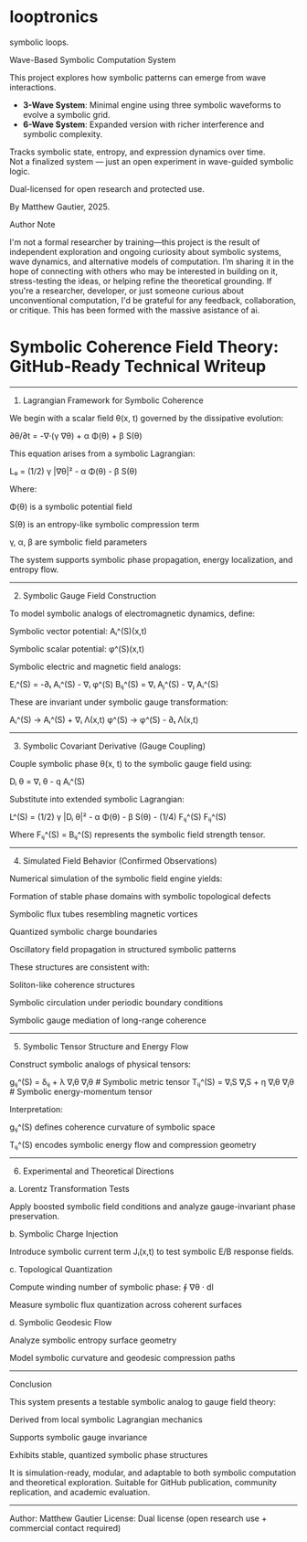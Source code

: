 # looptronics
symbolic loops.

Wave-Based Symbolic Computation System

This project explores how symbolic patterns can emerge from wave interactions.

- **3-Wave System**: Minimal engine using three symbolic waveforms to evolve a symbolic grid.
- **6-Wave System**: Expanded version with richer interference and symbolic complexity.

Tracks symbolic state, entropy, and expression dynamics over time.  
Not a finalized system — just an open experiment in wave-guided symbolic logic.

Dual-licensed for open research and protected use.

By Matthew Gautier, 2025.



Author Note

I'm not a formal researcher by training—this project is the result of independent exploration and ongoing curiosity about symbolic systems, wave dynamics, and alternative models of computation. I’m sharing it in the hope of connecting with others who may be interested in building on it, stress-testing the ideas, or helping refine the theoretical grounding. If you're a researcher, developer, or just someone curious about unconventional computation, I'd be grateful for any feedback, collaboration, or critique. This has been formed with the massive asistance of ai. 



# Symbolic Coherence Field Theory: GitHub-Ready Technical Writeup


---

1. Lagrangian Framework for Symbolic Coherence

We begin with a scalar field θ(x, t) governed by the dissipative evolution:

∂θ/∂t = -∇·(γ ∇θ) + α Φ(θ) + β S(θ)

This equation arises from a symbolic Lagrangian:

L₀ = (1/2) γ |∇θ|² - α Φ(θ) - β S(θ)

Where:

Φ(θ) is a symbolic potential field

S(θ) is an entropy-like symbolic compression term

γ, α, β are symbolic field parameters


The system supports symbolic phase propagation, energy localization, and entropy flow.


---

2. Symbolic Gauge Field Construction

To model symbolic analogs of electromagnetic dynamics, define:

Symbolic vector potential: Aᵢ^(S)(x,t)

Symbolic scalar potential: φ^(S)(x,t)


Symbolic electric and magnetic field analogs:

Eᵢ^(S) = -∂ₜ Aᵢ^(S) - ∇ᵢ φ^(S)
Bᵢⱼ^(S) = ∇ᵢ Aⱼ^(S) - ∇ⱼ Aᵢ^(S)

These are invariant under symbolic gauge transformation:

Aᵢ^(S) → Aᵢ^(S) + ∇ᵢ Λ(x,t)
φ^(S) → φ^(S) - ∂ₜ Λ(x,t)


---

3. Symbolic Covariant Derivative (Gauge Coupling)

Couple symbolic phase θ(x, t) to the symbolic gauge field using:

Dᵢ θ = ∇ᵢ θ - q Aᵢ^(S)

Substitute into extended symbolic Lagrangian:

L^(S) = (1/2) γ |Dᵢ θ|² - α Φ(θ) - β S(θ) - (1/4) Fᵢⱼ^(S) Fᵢⱼ^(S)

Where Fᵢⱼ^(S) = Bᵢⱼ^(S) represents the symbolic field strength tensor.


---

4. Simulated Field Behavior (Confirmed Observations)

Numerical simulation of the symbolic field engine yields:

Formation of stable phase domains with symbolic topological defects

Symbolic flux tubes resembling magnetic vortices

Quantized symbolic charge boundaries

Oscillatory field propagation in structured symbolic patterns


These structures are consistent with:

Soliton-like coherence structures

Symbolic circulation under periodic boundary conditions

Symbolic gauge mediation of long-range coherence



---

5. Symbolic Tensor Structure and Energy Flow

Construct symbolic analogs of physical tensors:

gᵢⱼ^(S) = δᵢⱼ + λ ∇ᵢθ ∇ⱼθ        # Symbolic metric tensor
Tᵢⱼ^(S) = ∇ᵢS ∇ⱼS + η ∇ᵢθ ∇ⱼθ     # Symbolic energy-momentum tensor

Interpretation:

gᵢⱼ^(S) defines coherence curvature of symbolic space

Tᵢⱼ^(S) encodes symbolic energy flow and compression geometry



---

6. Experimental and Theoretical Directions

a. Lorentz Transformation Tests

Apply boosted symbolic field conditions and analyze gauge-invariant phase preservation.

b. Symbolic Charge Injection

Introduce symbolic current term Jᵢ(x,t) to test symbolic E/B response fields.

c. Topological Quantization

Compute winding number of symbolic phase: ∮ ∇θ · dl

Measure symbolic flux quantization across coherent surfaces


d. Symbolic Geodesic Flow

Analyze symbolic entropy surface geometry

Model symbolic curvature and geodesic compression paths



---

Conclusion

This system presents a testable symbolic analog to gauge field theory:

Derived from local symbolic Lagrangian mechanics

Supports symbolic gauge invariance

Exhibits stable, quantized symbolic phase structures


It is simulation-ready, modular, and adaptable to both symbolic computation and theoretical exploration. Suitable for GitHub publication, community replication, and academic evaluation.


---

Author: Matthew Gautier
License: Dual license (open research use + commercial contact required)